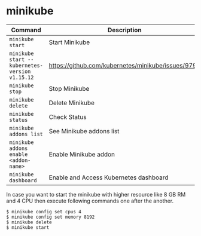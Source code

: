 # minikube

|     Command                                  |      Description                                 |
|----------------------------------------------|--------------------------------------------------|
|`minikube start`                              | Start Minikube                                   |
|`minikube start --kubernetes-version v1.15.12`|https://github.com/kubernetes/minikube/issues/9792|
|`minikube stop`                               | Stop Minikube                                    |
|`minikube delete`                             | Delete Minikube                                  |
|`minikube status`                             | Check Status                                     |
|`minikube addons list`                        | See Minikube addons list                         |
|`minikube addons enable <addon-name>`         | Enable Minikube addon                            |
|`minikube dashboard`                          | Enable and Access Kubernetes dashboard           |

In case you want to start the minikube with higher resource like 8 GB RM and 4 CPU then execute following commands one after the another.

~~~
$ minikube config set cpus 4
$ minikube config set memory 8192
$ minikube delete
$ minikube start
~~~